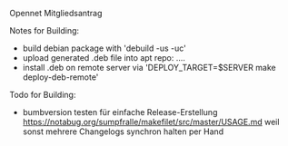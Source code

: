 Opennet Mitgliedsantrag

Notes for Building:
* build debian package with 'debuild -us -uc'
* upload generated .deb file into apt repo: ....
* install .deb on remote server via 'DEPLOY_TARGET=$SERVER make deploy-deb-remote'

Todo for Building:
* bumbversion testen für einfache Release-Erstellung https://notabug.org/sumpfralle/makefilet/src/master/USAGE.md weil sonst mehrere Changelogs synchron halten per Hand
